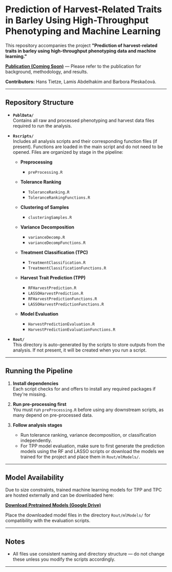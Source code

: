 # Prediction of Harvest-Related Traits in Barley Using High-Throughput Phenotyping and Machine Learning

This repository accompanies the project **"Prediction of harvest-related traits in barley using high-throughput phenotyping data and machine learning."**

**[Publication (Coming Soon)](TODO)** — Please refer to the publication for background, methodology, and results.

**Contributors:** Hans Tietze, Lamis Abdelhakim and Barbora Pleskačová.

---

## Repository Structure

- **`PublData/`**  
  Contains all raw and processed phenotyping and harvest data files required to run the analysis.

- **`Rscripts/`**  
  Includes all analysis scripts and their corresponding function files (if present). Functions are loaded in the main script and do not need to be opened. Files are organized by stage in the pipeline:

  - **Preprocessing**  
    - `preProcessing.R`

  - **Tolerance Ranking**  
    - `ToleranceRanking.R`  
    - `ToleranceRankingFunctions.R`

  - **Clustering of Samples**  
    - `clusteringSamples.R`

  - **Variance Decomposition**  
    - `varianceDecomp.R`  
    - `varianceDecompFunctions.R`

  - **Treatment Classification (TPC)**  
    - `TreatmentClassification.R`  
    - `TreatmentClassificationFunctions.R`

  - **Harvest Trait Prediction (TPP)**  
    - `RFHarvestPrediction.R`  
    - `LASSOHarvestPrediction.R`  
    - `RFHarvestPredictionFunctions.R`  
    - `LASSOHarvestPredictionFunctions.R`

  - **Model Evaluation**  
    - `HarvestPredictionEvaluation.R`  
    - `HarvestPredictionEvaluationFunctions.R`

- **`Rout/`**  
  This directory is auto-generated by the scripts to store outputs from the analysis. If not present, it will be created when you run a script.

---

## Running the Pipeline

1. **Install dependencies**  
   Each script checks for and offers to install any required packages if they're missing.

2. **Run pre-processing first**  
   You must run `preProcessing.R` before using any downstream scripts, as many depend on pre-processed data.

3. **Follow analysis stages**  
   - Run tolerance ranking, variance decomposition, or classification independently.
   - For TPP model evaluation, make sure to first generate the prediction models using the RF and LASSO scripts or download the models we trained for the project and place them in `Rout/mlModels/`.

---

## Model Availability

Due to size constraints, trained machine learning models for TPP and TPC are hosted externally and can be downloaded here:

**[Download Pretrained Models (Google Drive)](https://drive.google.com/drive/folders/1n1tJrRs1ut-vltn8wqGUT2DSloA8HgIp?usp=sharing)**

Place the downloaded model files in the directory `Rout/mlModels/` for compatibility with the evaluation scripts.

---

## Notes

- All files use consistent naming and directory structure — do not change these unless you modify the scripts accordingly.

---
